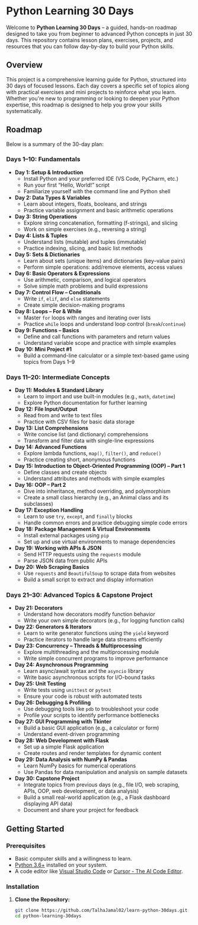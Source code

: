 # Python Learning 30 Days

Welcome to **Python Learning 30 Days** – a guided, hands-on roadmap designed to take you from beginner to advanced Python concepts in just 30 days. This repository contains lesson plans, exercises, projects, and resources that you can follow day-by-day to build your Python skills.

## Overview

This project is a comprehensive learning guide for Python, structured into 30 days of focused lessons. Each day covers a specific set of topics along with practical exercises and mini projects to reinforce what you learn. Whether you're new to programming or looking to deepen your Python expertise, this roadmap is designed to help you grow your skills systematically.

## Roadmap

Below is a summary of the 30-day plan:

### **Days 1–10: Fundamentals**
- **Day 1: Setup & Introduction**
  - Install Python and your preferred IDE (VS Code, PyCharm, etc.)
  - Run your first “Hello, World!” script
  - Familiarize yourself with the command line and Python shell
- **Day 2: Data Types & Variables**
  - Learn about integers, floats, booleans, and strings
  - Practice variable assignment and basic arithmetic operations
- **Day 3: String Operations**
  - Explore string concatenation, formatting (f-strings), and slicing
  - Work on simple exercises (e.g., reversing a string)
- **Day 4: Lists & Tuples**
  - Understand lists (mutable) and tuples (immutable)
  - Practice indexing, slicing, and basic list methods
- **Day 5: Sets & Dictionaries**
  - Learn about sets (unique items) and dictionaries (key–value pairs)
  - Perform simple operations: add/remove elements, access values
- **Day 6: Basic Operators & Expressions**
  - Use arithmetic, comparison, and logical operators
  - Solve simple math problems and build expressions
- **Day 7: Control Flow – Conditionals**
  - Write `if`, `elif`, and `else` statements
  - Create simple decision-making programs
- **Day 8: Loops – For & While**
  - Master `for` loops with ranges and iterating over lists
  - Practice `while` loops and understand loop control (`break`/`continue`)
- **Day 9: Functions – Basics**
  - Define and call functions with parameters and return values
  - Understand variable scope and practice with simple examples
- **Day 10: Mini Project #1**
  - Build a command-line calculator or a simple text-based game using topics from Days 1–9

### **Days 11–20: Intermediate Concepts**
- **Day 11: Modules & Standard Library**
  - Learn to import and use built-in modules (e.g., `math`, `datetime`)
  - Explore Python documentation for further learning
- **Day 12: File Input/Output**
  - Read from and write to text files
  - Practice with CSV files for basic data storage
- **Day 13: List Comprehensions**
  - Write concise list (and dictionary) comprehensions
  - Transform and filter data with single-line expressions
- **Day 14: Advanced Functions**
  - Explore lambda functions, `map()`, `filter()`, and `reduce()`
  - Practice creating short, anonymous functions
- **Day 15: Introduction to Object-Oriented Programming (OOP) – Part 1**
  - Define classes and create objects
  - Understand attributes and methods with simple examples
- **Day 16: OOP – Part 2**
  - Dive into inheritance, method overriding, and polymorphism
  - Create a small class hierarchy (e.g., an Animal class and its subclasses)
- **Day 17: Exception Handling**
  - Learn to use `try`, `except`, and `finally` blocks
  - Handle common errors and practice debugging simple code errors
- **Day 18: Package Management & Virtual Environments**
  - Install external packages using `pip`
  - Set up and use virtual environments to manage dependencies
- **Day 19: Working with APIs & JSON**
  - Send HTTP requests using the `requests` module
  - Parse JSON data from public APIs
- **Day 20: Web Scraping Basics**
  - Use `requests` and `BeautifulSoup` to scrape data from websites
  - Build a small script to extract and display information

### **Days 21–30: Advanced Topics & Capstone Project**
- **Day 21: Decorators**
  - Understand how decorators modify function behavior
  - Write your own simple decorators (e.g., for logging function calls)
- **Day 22: Generators & Iterators**
  - Learn to write generator functions using the `yield` keyword
  - Practice iterators to handle large data streams efficiently
- **Day 23: Concurrency – Threads & Multiprocessing**
  - Explore multithreading and the multiprocessing module
  - Write simple concurrent programs to improve performance
- **Day 24: Asynchronous Programming**
  - Learn async/await syntax and the `asyncio` library
  - Write basic asynchronous scripts for I/O-bound tasks
- **Day 25: Unit Testing**
  - Write tests using `unittest` or `pytest`
  - Ensure your code is robust with automated tests
- **Day 26: Debugging & Profiling**
  - Use debugging tools like `pdb` to troubleshoot your code
  - Profile your scripts to identify performance bottlenecks
- **Day 27: GUI Programming with Tkinter**
  - Build a basic GUI application (e.g., a calculator or form)
  - Understand event-driven programming
- **Day 28: Web Development with Flask**
  - Set up a simple Flask application
  - Create routes and render templates for dynamic content
- **Day 29: Data Analysis with NumPy & Pandas**
  - Learn NumPy basics for numerical operations
  - Use Pandas for data manipulation and analysis on sample datasets
- **Day 30: Capstone Project**
  - Integrate topics from previous days (e.g., file I/O, web scraping, APIs, OOP, web development, or data analysis)
  - Build a small real-world application (e.g., a Flask dashboard displaying API data)
  - Document and share your project for feedback

## Getting Started

### Prerequisites
- Basic computer skills and a willingness to learn.
- [Python 3.6+](https://www.python.org/downloads/) installed on your system.
- A code editor like [Visual Studio Code](https://code.visualstudio.com/) or [Cursor - The AI Code Editor](https://www.cursor.com/).

### Installation
1. **Clone the Repository:**
   ```bash
   git clone https://github.com/TalhaJamal02/learn-python-30days.git
   cd python-learning-30days
